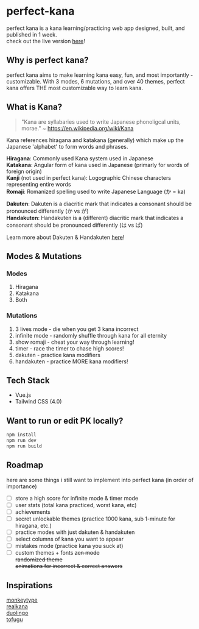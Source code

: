 # perfect-kana

perfect kana is a kana learning/practicing web app designed, built, and published in 1 week. <br> check out the live version [here](www.perfect-kana.com)!

## Why is perfect kana?
perfect kana aims to make learning kana easy, fun, and most importantly - customizable. With 3 modes, 6 mutations, and over 40 themes, perfect kana offers THE most customizable way to learn kana.

## What is Kana?
>"Kana are syllabaries used to write Japanese phonoligcal units, morae."
~ https://en.wikipedia.org/wiki/Kana  <br>

Kana references hiragana and katakana (generally) which make up the Japanese 'alphabet' to form words and phrases.

**Hiragana**: Commonly used Kana system used in Japanese <br>
**Katakana**: Angular form of kana used in Japanese (primarly for words of foreign origin) <br>
**Kanji** (not used in perfect kana): Logographic Chinese characters representing entire words <br>
**Romaji**: Romanized spelling used to write Japanese Language (か = ka) <br>

**Dakuten**: Dakuten is a diacritic mark that indicates a consonant should be pronounced differently (か vs が) <br>
**Handakuten**: Handakuten is a (different) diacritic mark that indicates a consonant should be pronounced differently (は vs ぱ) <br>

Learn more about Dakuten & Handakuten [here](https://preply.com/en/blog/hiragana/#:~:text=Dakuten%20and%20handakuten%20are%20little,%E2%80%9C%E3%81%8C%E2%80%9D%20(ga).)!


## Modes & Mutations
### Modes
1. Hiragana
2. Katakana
3. Both

### Mutations
1. 3 lives mode - die when you get 3 kana incorrect
2. infinite mode - randomly shuffle through kana for all eternity
3. show romaji - cheat your way through learning!
4. timer - race the timer to chase high scores!
5. dakuten - practice kana modifiers
6. handakuten - practice MORE kana modifiers!

## Tech Stack
- Vue.js
- Tailwind CSS (4.0)

## Want to run or edit PK locally?

```sh
npm install
npm run dev
npm run build
```

## Roadmap
here are some things i still want to implement into perfect kana (in order of importance)
- [ ] store a high score for infinite mode & timer mode
- [ ] user stats (total kana practiced, worst kana, etc)
- [ ] achievements
- [ ] secret unlockable themes (practice 1000 kana, sub 1-minute for hiragana, etc.)
- [ ] practice modes with just dakuten & handakuten
- [ ] select columns of kana you want to appear
- [ ] mistakes mode (practice kana you suck at)  
- [ ] custom themes + fonts
~~zen mode~~ <br>
~~randomized theme~~ <br>
~~animations for incorrect & correct answers~~ <br>

## Inspirations
[monkeytype](https://monkeytype.com/) <br>
[realkana](https://realkana.com/) <br>
[duolingo](https://www.duolingo.com/learn) <br>
[tofugu](https://www.tofugu.com/learn-japanese/)